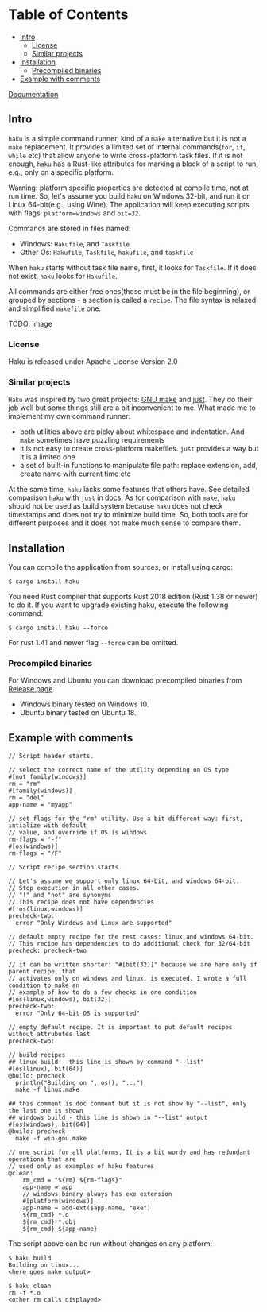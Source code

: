 # Table of Contents

- [Intro](#intro)
    - [License](#license)
    - [Similar projects](#similar-projects)
- [Installation](#installation)
    - [Precompiled binaries](#precompiled-binaries)
- [Example with comments](#example-with-comments)

[Documentation](/docs/usage.md)

## Intro

`haku` is a simple command runner, kind of a `make` alternative but it is not a
`make` replacement.  It provides a limited set of internal commands(`for`,
`if`, `while` etc) that allow anyone to write cross-platform task files. If it
is not enough, `haku` has a Rust-like attributes for marking a block of a
script to run, e.g., only on a specific platform.

Warning: platform specific properties are detected at compile time, not at run time.
So, let's assume you build `haku` on Windows 32-bit, and run it on Linux 64-bit(e.g., using Wine).
The application will keep executing scripts with flags: `platform=windows` and `bit=32`.

Commands are stored in files named:

- Windows: `Hakufile`, and `Taskfile`
- Other Os: `Hakufile`, `Taskfile`, `hakufile`, and `taskfile`

When `haku` starts without task file name, first, it looks for `Taskfile`. If it does not exist,
`haku` looks for `Hakufile`.

All commands are either free ones(those must be in the file beginning), or grouped by sections -
a section is called a `recipe`. The file syntax is relaxed and simplified `makefile` one.

TODO: image

### License

Haku is released under Apache License Version 2.0

### Similar projects

`Haku` was inspired by two great projects: [GNU make](https://www.gnu.org/software/make/)
and [just](https://github.com/casey/just). They do their job well but some things still are
a bit inconvenient to me. What made me to implement my own command runner:

- both utilities above are picky about whitespace and indentation. And `make` sometimes have puzzling requirements
- it is not easy to create cross-platform makefiles. `just` provides a way but it is a limited one
- a set of built-in functions to manipulate file path: replace extension, add, create name with current time etc

At the same time, `haku` lacks some features that others have. See detailed comparison `haku` with
`just` in [docs](/docs/comparison.md). As for comparison with `make`, `haku` should not be used as
build system because `haku` does not check timestamps and does not try to minimize build time. So,
both tools are for different purposes and it does not make much sense to compare them.

## Installation

You can compile the application from sources, or install using cargo:

```shell
$ cargo install haku
```

You need Rust compiler that supports Rust 2018 edition (Rust 1.38 or newer) to do it. If you want
to upgrade existing haku, execute the following command:

```shell
$ cargo install haku --force
```

For rust 1.41 and newer flag `--force` can be omitted.

### Precompiled binaries

For Windows and Ubuntu you can download precompiled binaries from [Release page](https://github.com/VladimirMarkelov/haku/releases).

* Windows binary tested on Windows 10.
* Ubuntu binary tested on Ubuntu 18.

## Example with comments

```
// Script header starts.

// select the correct name of the utility depending on OS type
#[not family(windows)]
rm = "rm"
#[family(windows)]
rm = "del"
app-name = "myapp"

// set flags for the "rm" utility. Use a bit different way: first, intialize with default
// value, and override if OS is windows
rm-flags = "-f"
#[os(windows)]
rm-flags = "/F"

// Script recipe section starts.

// Let's assume we support only linux 64-bit, and windows 64-bit.
// Stop execution in all other cases.
// "!" and "not" are synonyms
// This recipe does not have dependencies
#[!os(linux,windows)]
precheck-two:
  error "Only Windows and Linux are supported"

// default empty recipe for the rest cases: linux and windows 64-bit.
// This recipe has dependencies to do additional check for 32/64-bit
precheck: precheck-two

// it can be written shorter: "#[bit(32)]" because we are here only if parent recipe, that
// activates only on windows and linux, is executed. I wrote a full condition to make an
// example of how to do a few checks in one condition
#[os(linux,windows), bit(32)]
precheck-two:
  error "Only 64-bit OS is supported"

// empty default recipe. It is important to put default recipes without attrubutes last
precheck-two:

// build recipes
## linux build - this line is shown by command "--list"
#[os(linux), bit(64)]
@build: precheck
  println("Building on ", os(), "...")
  make -f linux.make

## this comment is doc comment but it is not show by "--list", only the last one is shown
## windows build - this line is shown in "--list" output
#[os(windows), bit(64)]
@build: precheck
  make -f win-gnu.make

// one script for all platforms. It is a bit wordy and has redundant operations that are
// used only as examples of haku features
@clean:
    rm_cmd = "${rm} ${rm-flags}"
    app-name = app
    // windows binary always has exe extension
    #[platform(windows)]
    app-name = add-ext($app-name, "exe")
    ${rm_cmd} *.o
    ${rm_cmd} *.obj
    ${rm_cmd} ${app-name}
```

The script above can be run without changes on any platform:

```
$ haku build
Building on Linux...
<here goes make output>

$ haku clean
rm -f *.o
<other rm calls displayed>
```
